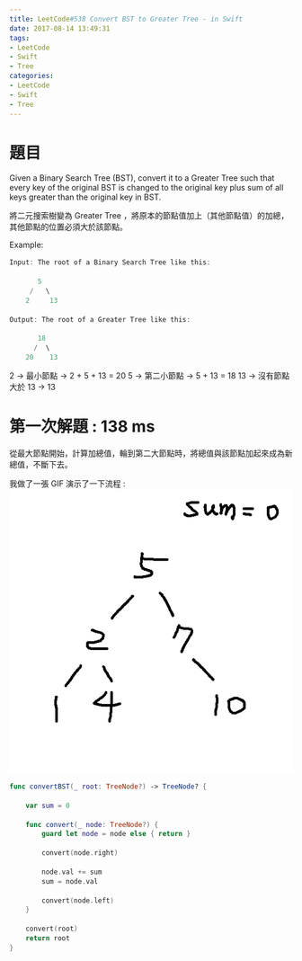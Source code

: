 ```yaml
---
title: LeetCode#538 Convert BST to Greater Tree - in Swift
date: 2017-08-14 13:49:31
tags:
- LeetCode
- Swift
- Tree
categories: 
- LeetCode
- Swift
- Tree
---
```



# 題目

Given a Binary Search Tree (BST), convert it to a Greater Tree such that every key of the original BST is changed to the original key plus sum of all keys greater than the original key in BST.

將二元搜索樹變為 Greater Tree ，將原本的節點值加上（其他節點值）的加總，其他節點的位置必須大於該節點。

Example:
 
``` swift
Input: The root of a Binary Search Tree like this:

       5
     /   \
    2     13

Output: The root of a Greater Tree like this:
      
       18
      /  \
    20    13
```

 2 -> 最小節點 -> 2 + 5 + 13 = 20
 5 -> 第二小節點 -> 5 + 13 = 18
 13 -> 沒有節點大於 13 -> 13

# 第一次解題 : 138 ms
從最大節點開始，計算加總值，輪到第二大節點時，將總值與該節點加起來成為新總值，不斷下去。

我做了一張 GIF 演示了一下流程 : 
![](../images/leetcode-538/greater_tree.gif)

``` swift
func convertBST(_ root: TreeNode?) -> TreeNode? {
    
    var sum = 0
    
    func convert(_ node: TreeNode?) {
        guard let node = node else { return }
        
        convert(node.right)
        
        node.val += sum
        sum = node.val
        
        convert(node.left)
    }
    
    convert(root)
    return root
}
```





